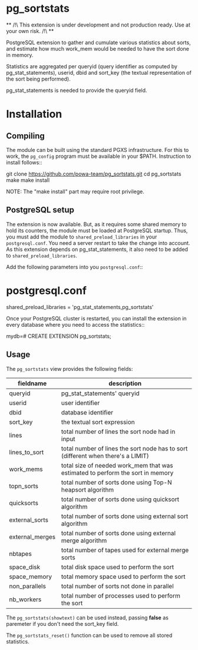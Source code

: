 pg_sortstats
============

** /!\ This extension is under development and not production ready.  Use at
your own risk. /!\ **

PostgreSQL extension to gather and cumulate various statistics about sorts, and
estimate how much work\_mem would be needed to have the sort done in memory.

Statistics are aggregated per queryid (query identifier as computed by
pg\_stat\_statements), userid, dbid and sort\_key (the textual representation
of the sort being performed).

pg\_stat\_statements is needed to provide the queryid field.

Installation
============

Compiling
--------

The module can be built using the standard PGXS infrastructure. For this to
work, the ``pg_config`` program must be available in your $PATH. Instruction to
install follows::

 git clone https://github.com/powa-team/pg_sortstats.git
 cd pg_sortstats
 make
 make install

NOTE: The "make install" part may require root privilege.

PostgreSQL setup
----------------

The extension is now available. But, as it requires some shared memory to hold
its counters, the module must be loaded at PostgreSQL startup. Thus, you must
add the module to ``shared_preload_libraries`` in your ``postgresql.conf``. You
need a server restart to take the change into account.  As this extension
depends on pg_stat_statements, it also need to be added to
``shared_preload_libraries``.

Add the following parameters into you ``postgresql.conf``::

 # postgresql.conf
 shared_preload_libraries = 'pg_stat_statements,pg_sortstats'

Once your PostgreSQL cluster is restarted, you can install the extension in
every database where you need to access the statistics::

 mydb=# CREATE EXTENSION pg_sortstats;

Usage
-----

The `pg_sortstats` view provides the following fields:

| fieldname       | description                                                                      |
|-----------------|----------------------------------------------------------------------------------|
| queryid         | pg_stat_statements' queryid                                                      |
| userid          | user identifier                                                                  |
| dbid            | database identifier                                                              |
| sort_key        | the textual sort expression                                                      |
| lines           | total number of lines the sort node had in input                                 |
| lines_to_sort   | total number of lines the sort node has to sort (different when there's a LIMIT) |
| work_mems       | total size of needed work_mem that was estimated to perform the sort in memory   |
| topn_sorts      | total number of sorts done using Top-N heapsort algorithm                        |
| quicksorts      | total number of sorts done using quicksort algorithm                             |
| external_sorts  | total number of sorts done using external sort algorithm                         |
| external_merges | total number of sorts done using external merge algorithm                        |
| nbtapes         | total number of tapes used for external merge sorts                              |
| space_disk      | total disk space used to perform the sort                                        |
| space_memory    | total memory space used to perform the sort                                      |
| non_parallels   | total number of sorts not done in parallel                                       |
| nb_workers      | total number of processes used to perform the sort                                 |

The `pg_sortstats(showtext)` can be used instead, passing **false** as
paremeter if you don't need the sort_key field.

The `pg_sortstats_reset()` function can be used to remove all stored
statistics.
